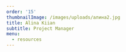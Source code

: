 ```yaml
---
order: '15'
thumbnailImage: /images/uploads/алина2.jpg
title: Alina Kiian
subtitle: Project Manager
menu:
  - resources
---
```


